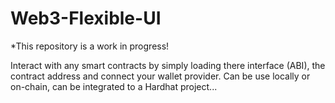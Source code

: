 # Web3-Flexible-UI

*This repository is a work in progress!

Interact with any smart contracts by simply loading there interface (ABI), the contract address and connect your wallet provider.
Can be use locally or on-chain, can be integrated to a Hardhat project...